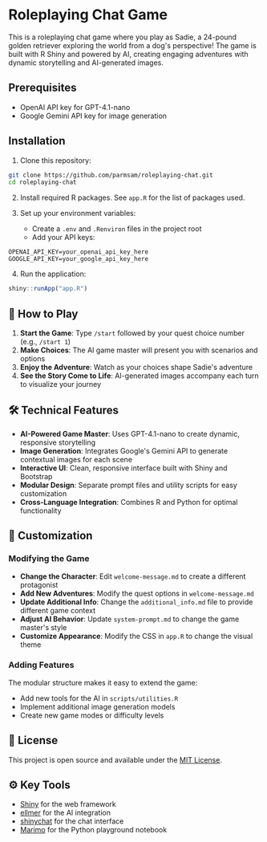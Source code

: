 # Roleplaying Chat Game

This is a roleplaying chat game where you play as Sadie, a 24-pound golden retriever exploring the world from a dog's perspective! The game is built with R Shiny and powered by AI, creating engaging adventures with dynamic storytelling and AI-generated images.

## Prerequisites

- OpenAI API key for GPT-4.1-nano
- Google Gemini API key for image generation

## Installation

1. Clone this repository:
```bash
git clone https://github.com/parmsam/roleplaying-chat.git
cd roleplaying-chat
```

2. Install required R packages. See `app.R` for the list of packages used.

3. Set up your environment variables:
   - Create a `.env` and `.Renviron` files in the project root
   - Add your API keys:
```
OPENAI_API_KEY=your_openai_api_key_here
GOOGLE_API_KEY=your_google_api_key_here
```

4. Run the application:
```r
shiny::runApp("app.R")
```

## 🎯 How to Play

1. **Start the Game**: Type `/start` followed by your quest choice number (e.g., `/start 1`)
2. **Make Choices**: The AI game master will present you with scenarios and options
3. **Enjoy the Adventure**: Watch as your choices shape Sadie's adventure
4. **See the Story Come to Life**: AI-generated images accompany each turn to visualize your journey

## 🛠️ Technical Features

- **AI-Powered Game Master**: Uses GPT-4.1-nano to create dynamic, responsive storytelling
- **Image Generation**: Integrates Google's Gemini API to generate contextual images for each scene
- **Interactive UI**: Clean, responsive interface built with Shiny and Bootstrap
- **Modular Design**: Separate prompt files and utility scripts for easy customization
- **Cross-Language Integration**: Combines R and Python for optimal functionality

## 🎨 Customization

### Modifying the Game

- **Change the Character**: Edit `welcome-message.md` to create a different protagonist
- **Add New Adventures**: Modify the quest options in `welcome-message.md`
- **Update Additional Info**: Change the `additional_info.md` file to provide different game context
- **Adjust AI Behavior**: Update `system-prompt.md` to change the game master's style
- **Customize Appearance**: Modify the CSS in `app.R` to change the visual theme

### Adding Features

The modular structure makes it easy to extend the game:
- Add new tools for the AI in `scripts/utilities.R`
- Implement additional image generation models
- Create new game modes or difficulty levels

## 📄 License

This project is open source and available under the [MIT License](LICENSE).

## ⚙️ Key Tools

- [Shiny](https://shiny.rstudio.com/) for the web framework
- [ellmer](https://ellmer.tidyverse.org/) for the AI integration
- [shinychat](https://posit-dev.github.io/shinychat/r/index.html) for the chat interface
- [Marimo](https://marimo.io/) for the Python playground notebook
